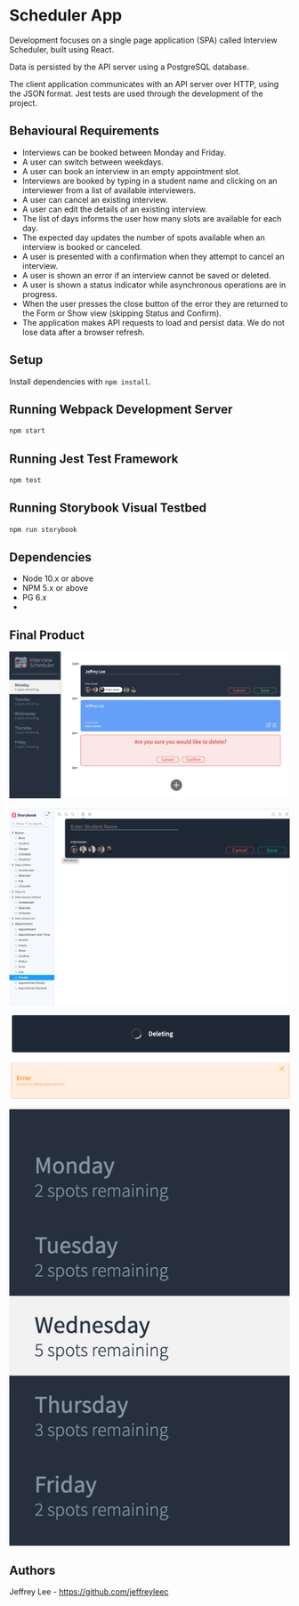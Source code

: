 # Scheduler App
Development focuses on a single page application (SPA) called Interview Scheduler, built using React.

Data is persisted by the API server using a PostgreSQL database.

The client application communicates with an API server over HTTP, using the JSON format.
Jest tests are used through the development of the project.

## Behavioural Requirements

- Interviews can be booked between Monday and Friday.
- A user can switch between weekdays.
- A user can book an interview in an empty appointment slot.
- Interviews are booked by typing in a student name and clicking on an interviewer from a list of      available interviewers.
- A user can cancel an existing interview.
- A user can edit the details of an existing interview.
- The list of days informs the user how many slots are available for each day.
- The expected day updates the number of spots available when an interview is booked or canceled.
- A user is presented with a confirmation when they attempt to cancel an interview.
- A user is shown an error if an interview cannot be saved or deleted.
- A user is shown a status indicator while asynchronous operations are in progress.
- When the user presses the close button of the error they are returned to the Form or Show view (skipping Status and Confirm).
- The application makes API requests to load and persist data. We do not lose data after a browser refresh.

## Setup

Install dependencies with `npm install`.

## Running Webpack Development Server

```sh
npm start
```

## Running Jest Test Framework

```sh
npm test
```

## Running Storybook Visual Testbed

```sh
npm run storybook
```

## Dependencies

- Node 10.x or above
- NPM 5.x or above
- PG 6.x
-


## Final Product

!["Single page scheduler"](https://github.com/jeffreyleec/-scheduler/blob/master/docs/mainPage.png)

!["Story Book component building"](https://github.com/jeffreyleec/-scheduler/blob/master/docs/storyBook.png)

!["Deleting/saving messages"](https://github.com/jeffreyleec/-scheduler/blob/master/docs/Deleting.png)

!["Error handling with messages"](https://github.com/jeffreyleec/-scheduler/blob/master/docs/ErrorMessages.png)

!["Dynamic Spots remaining"](https://github.com/jeffreyleec/-scheduler/blob/master/docs/spotsRemaining.png)






## Authors

Jeffrey Lee - https://github.com/jeffreyleec





